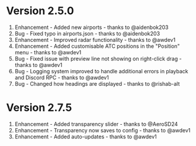 # Version 2.5.0
1. Enhancement - Added new airports - thanks to @aidenbok203
2. Bug - Fixed typo in airports.json - thanks to @aidenbok203
3. Enhancement - Improved radar functionality - thanks to @awdev1
4. Enhancement - Added customisable ATC positions in the "Position" menu - thanks to @awdev1
5. Bug - Fixed issue with preview line not showing on right-click drag - thanks to @awdev1
6. Bug - Logging system improved to handle additional errors in playback and Discord RPC - thanks to @awdev1
7. Bug - Changed how headings are displayed - thanks to @rishab-alt

# Version 2.7.5
1. Enhancement - Added transparency slider - thanks to @AeroSD24
2. Enhancement - Transparency now saves to config - thanks to @awdev1
3. Enhancement - Added auto-updates - thanks to @awdev1
